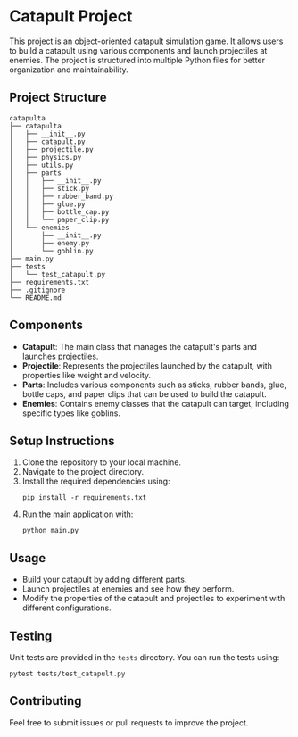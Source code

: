 # Catapult Project

This project is an object-oriented catapult simulation game. It allows users to build a catapult using various components and launch projectiles at enemies. The project is structured into multiple Python files for better organization and maintainability.

## Project Structure

```
catapulta
├── catapulta
│   ├── __init__.py
│   ├── catapult.py
│   ├── projectile.py
│   ├── physics.py
│   ├── utils.py
│   ├── parts
│   │   ├── __init__.py
│   │   ├── stick.py
│   │   ├── rubber_band.py
│   │   ├── glue.py
│   │   ├── bottle_cap.py
│   │   └── paper_clip.py
│   └── enemies
│       ├── __init__.py
│       ├── enemy.py
│       └── goblin.py
├── main.py
├── tests
│   └── test_catapult.py
├── requirements.txt
├── .gitignore
└── README.md
```

## Components

- **Catapult**: The main class that manages the catapult's parts and launches projectiles.
- **Projectile**: Represents the projectiles launched by the catapult, with properties like weight and velocity.
- **Parts**: Includes various components such as sticks, rubber bands, glue, bottle caps, and paper clips that can be used to build the catapult.
- **Enemies**: Contains enemy classes that the catapult can target, including specific types like goblins.

## Setup Instructions

1. Clone the repository to your local machine.
2. Navigate to the project directory.
3. Install the required dependencies using:
   ```
   pip install -r requirements.txt
   ```
4. Run the main application with:
   ```
   python main.py
   ```

## Usage

- Build your catapult by adding different parts.
- Launch projectiles at enemies and see how they perform.
- Modify the properties of the catapult and projectiles to experiment with different configurations.

## Testing

Unit tests are provided in the `tests` directory. You can run the tests using:
```
pytest tests/test_catapult.py
```

## Contributing

Feel free to submit issues or pull requests to improve the project.